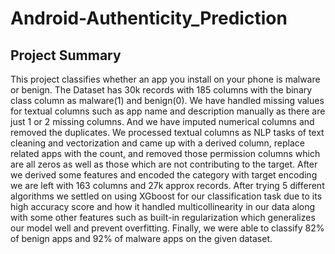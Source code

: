# Android-Authenticity_Prediction
## Project Summary
This project classifies whether an app you install on your phone is malware or benign. The Dataset has 30k records with 185 columns with the binary class column as malware(1) and benign(0). We have handled missing values for textual columns such as app name and description manually as there are just 1 or 2 missing columns. And we have imputed numerical columns and removed the duplicates. We processed textual columns as NLP tasks of text cleaning and vectorization and came up with a derived column, replace related apps with the count, and removed those permission columns which are all zeros as well as those which are not contributing to the target. After we derived some features and encoded the category with target encoding we are left with 163 columns and 27k approx records. After trying 5 different algorithms we settled on using XGboost for our classification task due to its high accuracy score and how it handled multicollinearity in our data along with some other features such as built-in regularization which generalizes our model well and prevent overfitting. Finally, we were able to classify 82% of benign apps and 92% of malware apps on the given dataset.

